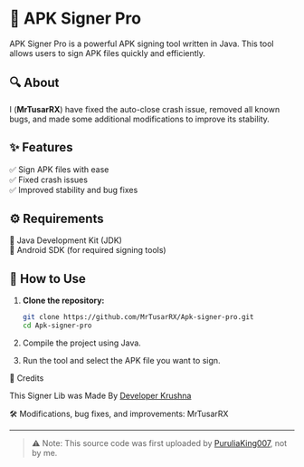 # 🚀 APK Signer Pro  

APK Signer Pro is a powerful APK signing tool written in Java. This tool allows users to sign APK files quickly and efficiently.  

## 🔍 About  
I (**MrTusarRX**) have fixed the auto-close crash issue, removed all known bugs, and made some additional modifications to improve its stability.  

## ✨ Features  

✅ Sign APK files with ease  
✅ Fixed crash issues  
✅ Improved stability and bug fixes  

## ⚙️ Requirements  

📌 Java Development Kit (JDK)  
📌 Android SDK (for required signing tools)  

## 🚀 How to Use  

1. **Clone the repository:**  
   ```bash
   git clone https://github.com/MrTusarRX/Apk-signer-pro.git
   cd Apk-signer-pro
   ```
 2. Compile the project using Java.


3. Run the tool and select the APK file you want to sign.



🙌 Credits


This Signer Lib was Made By [Developer Krushna](https://github.com/developer-krushna?tab=repositories)

🛠 Modifications, bug fixes, and improvements: MrTusarRX



---

> ⚠️ Note: This source code was first uploaded by [PuruliaKing007](https://github.com/PuruliaKing007), not by me.
